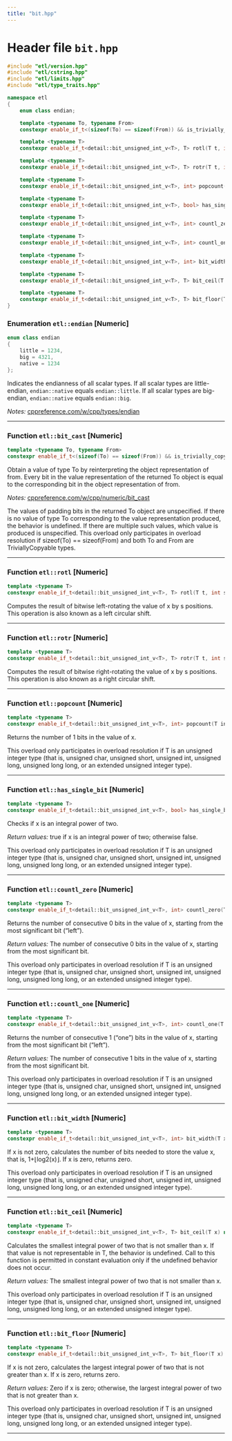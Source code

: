 ```yaml
---
title: "bit.hpp"
---
```


# Header file `bit.hpp`

``` cpp
#include "etl/version.hpp"
#include "etl/cstring.hpp"
#include "etl/limits.hpp"
#include "etl/type_traits.hpp"

namespace etl
{
    enum class endian;

    template <typename To, typename From>
    constexpr enable_if_t<(sizeof(To) == sizeof(From)) && is_trivially_copyable_v<From> && is_trivially_copyable_v<To>, To> bit_cast(From const& src) noexcept;

    template <typename T>
    constexpr enable_if_t<detail::bit_unsigned_int_v<T>, T> rotl(T t, int s) noexcept;

    template <typename T>
    constexpr enable_if_t<detail::bit_unsigned_int_v<T>, T> rotr(T t, int s) noexcept;

    template <typename T>
    constexpr enable_if_t<detail::bit_unsigned_int_v<T>, int> popcount(T input) noexcept;

    template <typename T>
    constexpr enable_if_t<detail::bit_unsigned_int_v<T>, bool> has_single_bit(T x) noexcept;

    template <typename T>
    constexpr enable_if_t<detail::bit_unsigned_int_v<T>, int> countl_zero(T x) noexcept;

    template <typename T>
    constexpr enable_if_t<detail::bit_unsigned_int_v<T>, int> countl_one(T x) noexcept;

    template <typename T>
    constexpr enable_if_t<detail::bit_unsigned_int_v<T>, int> bit_width(T x) noexcept;

    template <typename T>
    constexpr enable_if_t<detail::bit_unsigned_int_v<T>, T> bit_ceil(T x) noexcept;

    template <typename T>
    constexpr enable_if_t<detail::bit_unsigned_int_v<T>, T> bit_floor(T x) noexcept;
}
```

### Enumeration `etl::endian` \[Numeric\]

``` cpp
enum class endian
{
    little = 1234,
    big = 4321,
    native = 1234
};
```

Indicates the endianness of all scalar types. If all scalar types are little-endian, `endian::native` equals `endian::little`. If all scalar types are big-endian, `endian::native` equals `endian::big`.

*Notes:* [cppreference.com/w/cpp/types/endian](https://en.cppreference.com/w/cpp/types/endian)

-----

### Function `etl::bit_cast` \[Numeric\]

``` cpp
template <typename To, typename From>
constexpr enable_if_t<(sizeof(To) == sizeof(From)) && is_trivially_copyable_v<From> && is_trivially_copyable_v<To>, To> bit_cast(From const& src) noexcept;
```

Obtain a value of type To by reinterpreting the object representation of from. Every bit in the value representation of the returned To object is equal to the corresponding bit in the object representation of from.

*Notes:* [cppreference.com/w/cpp/numeric/bit\_cast](https://en.cppreference.com/w/cpp/numeric/bit_cast)

The values of padding bits in the returned To object are unspecified. If there is no value of type To corresponding to the value representation produced, the behavior is undefined. If there are multiple such values, which value is produced is unspecified. This overload only participates in overload resolution if sizeof(To) == sizeof(From) and both To and From are TriviallyCopyable types.

-----

### Function `etl::rotl` \[Numeric\]

``` cpp
template <typename T>
constexpr enable_if_t<detail::bit_unsigned_int_v<T>, T> rotl(T t, int s) noexcept;
```

Computes the result of bitwise left-rotating the value of x by s positions. This operation is also known as a left circular shift.

-----

### Function `etl::rotr` \[Numeric\]

``` cpp
template <typename T>
constexpr enable_if_t<detail::bit_unsigned_int_v<T>, T> rotr(T t, int s) noexcept;
```

Computes the result of bitwise right-rotating the value of x by s positions. This operation is also known as a right circular shift.

-----

### Function `etl::popcount` \[Numeric\]

``` cpp
template <typename T>
constexpr enable_if_t<detail::bit_unsigned_int_v<T>, int> popcount(T input) noexcept;
```

Returns the number of 1 bits in the value of x.

This overload only participates in overload resolution if T is an unsigned integer type (that is, unsigned char, unsigned short, unsigned int, unsigned long, unsigned long long, or an extended unsigned integer type).

-----

### Function `etl::has_single_bit` \[Numeric\]

``` cpp
template <typename T>
constexpr enable_if_t<detail::bit_unsigned_int_v<T>, bool> has_single_bit(T x) noexcept;
```

Checks if x is an integral power of two.

*Return values:* true if x is an integral power of two; otherwise false.

This overload only participates in overload resolution if T is an unsigned integer type (that is, unsigned char, unsigned short, unsigned int, unsigned long, unsigned long long, or an extended unsigned integer type).

-----

### Function `etl::countl_zero` \[Numeric\]

``` cpp
template <typename T>
constexpr enable_if_t<detail::bit_unsigned_int_v<T>, int> countl_zero(T x) noexcept;
```

Returns the number of consecutive 0 bits in the value of x, starting from the most significant bit (“left”).

*Return values:* The number of consecutive 0 bits in the value of x, starting from the most significant bit.

This overload only participates in overload resolution if T is an unsigned integer type (that is, unsigned char, unsigned short, unsigned int, unsigned long, unsigned long long, or an extended unsigned integer type).

-----

### Function `etl::countl_one` \[Numeric\]

``` cpp
template <typename T>
constexpr enable_if_t<detail::bit_unsigned_int_v<T>, int> countl_one(T x) noexcept;
```

Returns the number of consecutive 1 (“one”) bits in the value of x, starting from the most significant bit (“left”).

*Return values:* The number of consecutive 1 bits in the value of x, starting from the most significant bit.

This overload only participates in overload resolution if T is an unsigned integer type (that is, unsigned char, unsigned short, unsigned int, unsigned long, unsigned long long, or an extended unsigned integer type).

-----

### Function `etl::bit_width` \[Numeric\]

``` cpp
template <typename T>
constexpr enable_if_t<detail::bit_unsigned_int_v<T>, int> bit_width(T x) noexcept;
```

If x is not zero, calculates the number of bits needed to store the value x, that is, 1+⌊log2(x)⌋. If x is zero, returns zero.

This overload only participates in overload resolution if T is an unsigned integer type (that is, unsigned char, unsigned short, unsigned int, unsigned long, unsigned long long, or an extended unsigned integer type).

-----

### Function `etl::bit_ceil` \[Numeric\]

``` cpp
template <typename T>
constexpr enable_if_t<detail::bit_unsigned_int_v<T>, T> bit_ceil(T x) noexcept;
```

Calculates the smallest integral power of two that is not smaller than x. If that value is not representable in T, the behavior is undefined. Call to this function is permitted in constant evaluation only if the undefined behavior does not occur.

*Return values:* The smallest integral power of two that is not smaller than x.

This overload only participates in overload resolution if T is an unsigned integer type (that is, unsigned char, unsigned short, unsigned int, unsigned long, unsigned long long, or an extended unsigned integer type).

-----

### Function `etl::bit_floor` \[Numeric\]

``` cpp
template <typename T>
constexpr enable_if_t<detail::bit_unsigned_int_v<T>, T> bit_floor(T x) noexcept;
```

If x is not zero, calculates the largest integral power of two that is not greater than x. If x is zero, returns zero.

*Return values:* Zero if x is zero; otherwise, the largest integral power of two that is not greater than x.

This overload only participates in overload resolution if T is an unsigned integer type (that is, unsigned char, unsigned short, unsigned int, unsigned long, unsigned long long, or an extended unsigned integer type).

-----
